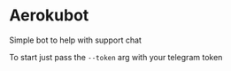 # Aerokubot

Simple bot to help with support chat

To start just pass the `--token` arg with your telegram token

